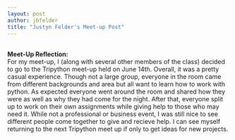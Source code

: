 ```yaml
---
layout: post
author: jbfelder
title: "Justyn Felder's Meet-up Post"
---
```

</br>
<strong>Meet-Up Reflection:</strong>
</br>
For my meet-up, I (along with several other members of the class) decided to go to the Tripython meet-up held on June 14th. Overall, it was a pretty casual experience. Though not a large group, everyone in the room came from different backgrounds and area but all want to learn how to work with python. As expected everyone went around the room and shared how they were as well as why they had come for the night. After that, everyone split up to work on their own assignments while giving help to those who may need it. While not a professional or business event, I was still nice to see different people come together to give and recieve help. I can see myself returning to the next Tripython meet up if only to get ideas for new projects.
